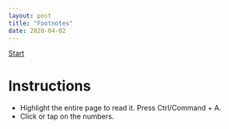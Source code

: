 ```yaml
---
layout: post
title: "Footnotes"
date: 2020-04-02
---
```


[Start](https://theplasmak.github.io/twines/Footnotes.html)

# Instructions
- Highlight the entire page to read it. Press Ctrl/Command + A.
- Click or tap on the numbers.
